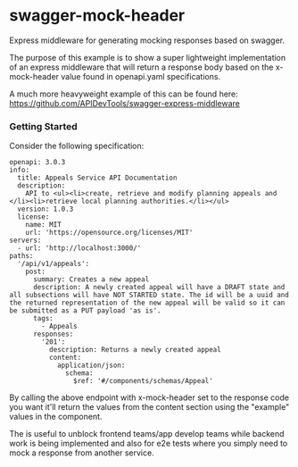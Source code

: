 # swagger-mock-header
Express middleware for generating mocking responses based on swagger.

The purpose of this example is to show a super lightweight implementation of an express middleware that will return a response body based on the x-mock-header value found in openapi.yaml specifications.

A much more heavyweight example of this can be found here: https://github.com/APIDevTools/swagger-express-middleware

### Getting Started

Consider the following specification:

```
openapi: 3.0.3
info:
  title: Appeals Service API Documentation
  description:
    API to <ul><li>create, retrieve and modify planning appeals and </li><li>retrieve local planning authorities.</li></ul>
  version: 1.0.3
  license:
    name: MIT
    url: 'https://opensource.org/licenses/MIT'
servers:
  - url: 'http://localhost:3000/'
paths:
  '/api/v1/appeals':
    post:
      summary: Creates a new appeal
      description: A newly created appeal will have a DRAFT state and all subsections will have NOT STARTED state. The id will be a uuid and the returned representation of the new appeal will be valid so it can be submitted as a PUT payload 'as is'.
      tags:
        - Appeals
      responses:
        '201':
          description: Returns a newly created appeal
          content:
            application/json:
              schema:
                $ref: '#/components/schemas/Appeal'
```              

By calling the above endpoint with x-mock-header set to the response code you want it'll return the values from the content section using the "example" values in the component.

The is useful to unblock frontend teams/app develop teams while backend work is being implemented and also for e2e tests where you simply need to mock a response from another service.

